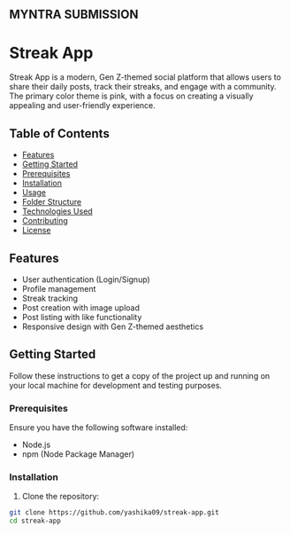 ## MYNTRA SUBMISSION
# Streak App

Streak App is a modern, Gen Z-themed social platform that allows users to share their daily posts, track their streaks, and engage with a community. The primary color theme is pink, with a focus on creating a visually appealing and user-friendly experience.

## Table of Contents

- [Features](#features)
- [Getting Started](#getting-started)
- [Prerequisites](#prerequisites)
- [Installation](#installation)
- [Usage](#usage)
- [Folder Structure](#folder-structure)
- [Technologies Used](#technologies-used)
- [Contributing](#contributing)
- [License](#license)

## Features

- User authentication (Login/Signup)
- Profile management
- Streak tracking
- Post creation with image upload
- Post listing with like functionality
- Responsive design with Gen Z-themed aesthetics

## Getting Started

Follow these instructions to get a copy of the project up and running on your local machine for development and testing purposes.

### Prerequisites

Ensure you have the following software installed:

- Node.js
- npm (Node Package Manager)

### Installation

1. Clone the repository:

```bash
git clone https://github.com/yashika09/streak-app.git
cd streak-app
